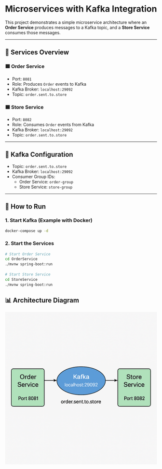 # Microservices with Kafka Integration

This project demonstrates a simple microservice architecture where an **Order Service** produces messages to a Kafka topic, and a **Store Service** consumes those messages.

---

## 🚀 Services Overview

### 🟩 Order Service
- Port: `8081`
- Role: Produces `Order` events to Kafka
- Kafka Broker: `localhost:29092`
- Topic: `order.sent.to.store`

### 🟦 Store Service
- Port: `8082`
- Role: Consumes `Order` events from Kafka
- Kafka Broker: `localhost:29092`
- Topic: `order.sent.to.store`

---

## 🔄 Kafka Configuration

- Topic: `order.sent.to.store`
- Kafka Broker: `localhost:29092`
- Consumer Group IDs:
  - Order Service: `order-group`
  - Store Service: `store-group`

---

## 🧪 How to Run

### 1. Start Kafka (Example with Docker)
```bash
docker-compose up -d
```

### 2. Start the Services 

```bash
# Start Order Service
cd OrderService
./mvnw spring-boot:run

# Start Store Service
cd StoreService
./mvnw spring-boot:run

```
## 📊 Architecture Diagram

![Architecture Diagram](https://github.com/BardisRenos/microservice-application-kafka/blob/main/image/kafka-structure.png)


